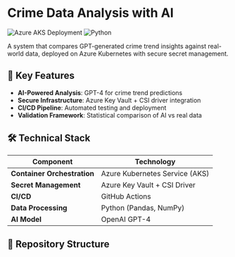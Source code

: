 # Crime Data Analysis with AI

![Azure AKS Deployment](https://img.shields.io/badge/AKS-Deployed-blue)
![Python](https://img.shields.io/badge/Python-3.10%2B-brightgreen)

A system that compares GPT-generated crime trend insights against real-world data, deployed on Azure Kubernetes with secure secret management.

## 🚀 Key Features
- **AI-Powered Analysis**: GPT-4 for crime trend predictions
- **Secure Infrastructure**: Azure Key Vault + CSI driver integration
- **CI/CD Pipeline**: Automated testing and deployment
- **Validation Framework**: Statistical comparison of AI vs real data

## 🛠️ Technical Stack
| Component               | Technology                          |
|-------------------------|-------------------------------------|
| **Container Orchestration** | Azure Kubernetes Service (AKS)    |
| **Secret Management**   | Azure Key Vault + CSI Driver       |
| **CI/CD**              | GitHub Actions                     |
| **Data Processing**     | Python (Pandas, NumPy)             |
| **AI Model**           | OpenAI GPT-4                       |

## 📂 Repository Structure
